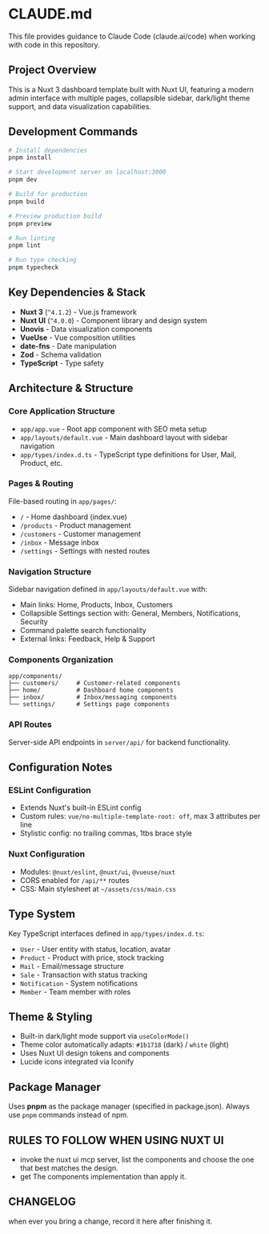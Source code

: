 # CLAUDE.md

This file provides guidance to Claude Code (claude.ai/code) when working with code in this repository.

## Project Overview

This is a Nuxt 3 dashboard template built with Nuxt UI, featuring a modern admin interface with multiple pages, collapsible sidebar, dark/light theme support, and data visualization capabilities.

## Development Commands

```bash
# Install dependencies
pnpm install

# Start development server on localhost:3000
pnpm dev

# Build for production
pnpm build

# Preview production build
pnpm preview

# Run linting
pnpm lint

# Run type checking
pnpm typecheck
```

## Key Dependencies & Stack

- **Nuxt 3** (`^4.1.2`) - Vue.js framework
- **Nuxt UI** (`^4.0.0`) - Component library and design system
- **Unovis** - Data visualization components
- **VueUse** - Vue composition utilities
- **date-fns** - Date manipulation
- **Zod** - Schema validation
- **TypeScript** - Type safety

## Architecture & Structure

### Core Application Structure

- `app/app.vue` - Root app component with SEO meta setup
- `app/layouts/default.vue` - Main dashboard layout with sidebar navigation
- `app/types/index.d.ts` - TypeScript type definitions for User, Mail, Product, etc.

### Pages & Routing

File-based routing in `app/pages/`:

- `/` - Home dashboard (index.vue)
- `/products` - Product management
- `/customers` - Customer management
- `/inbox` - Message inbox
- `/settings` - Settings with nested routes

### Navigation Structure

Sidebar navigation defined in `app/layouts/default.vue` with:

- Main links: Home, Products, Inbox, Customers
- Collapsible Settings section with: General, Members, Notifications, Security
- Command palette search functionality
- External links: Feedback, Help & Support

### Components Organization

```
app/components/
├── customers/     # Customer-related components
├── home/          # Dashboard home components
├── inbox/         # Inbox/messaging components
└── settings/      # Settings page components
```

### API Routes

Server-side API endpoints in `server/api/` for backend functionality.

## Configuration Notes

### ESLint Configuration

- Extends Nuxt's built-in ESLint config
- Custom rules: `vue/no-multiple-template-root: off`, max 3 attributes per line
- Stylistic config: no trailing commas, 1tbs brace style

### Nuxt Configuration

- Modules: `@nuxt/eslint`, `@nuxt/ui`, `@vueuse/nuxt`
- CORS enabled for `/api/**` routes
- CSS: Main stylesheet at `~/assets/css/main.css`

## Type System

Key TypeScript interfaces defined in `app/types/index.d.ts`:

- `User` - User entity with status, location, avatar
- `Product` - Product with price, stock tracking
- `Mail` - Email/message structure
- `Sale` - Transaction with status tracking
- `Notification` - System notifications
- `Member` - Team member with roles

## Theme & Styling

- Built-in dark/light mode support via `useColorMode()`
- Theme color automatically adapts: `#1b1718` (dark) / `white` (light)
- Uses Nuxt UI design tokens and components
- Lucide icons integrated via Iconify

## Package Manager

Uses **pnpm** as the package manager (specified in package.json). Always use `pnpm` commands instead of npm.

## RULES TO FOLLOW WHEN USING NUXT UI

- invoke the nuxt ui mcp server, list the components and choose the one that best matches the design.
- get The components implementation than apply it.

## CHANGELOG

when ever you bring a change, record it here after finishing it.
